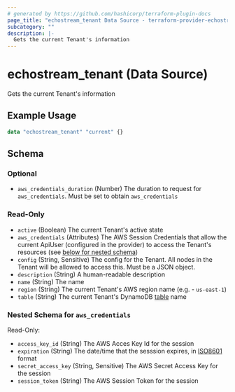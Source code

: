 ```yaml
---
# generated by https://github.com/hashicorp/terraform-plugin-docs
page_title: "echostream_tenant Data Source - terraform-provider-echostream"
subcategory: ""
description: |-
  Gets the current Tenant's information
---
```


# echostream_tenant (Data Source)

Gets the current Tenant's information

## Example Usage

```terraform
data "echostream_tenant" "current" {}
```

<!-- schema generated by tfplugindocs -->
## Schema

### Optional

- `aws_credentials_duration` (Number) The duration to request for `aws_credentials`. Must be set to obtain `aws_credentials`

### Read-Only

- `active` (Boolean) The current Tenant's active state
- `aws_credentials` (Attributes) The AWS Session Credentials that allow the current ApiUser (configured in the provider) to access the Tenant's resources (see [below for nested schema](#nestedatt--aws_credentials))
- `config` (String, Sensitive) The config for the Tenant. All nodes in the Tenant will be allowed to access this. Must be a JSON object.
- `description` (String) A human-readable description
- `name` (String) The name
- `region` (String) The current Tenant's AWS region name (e.g.  - `us-east-1`)
- `table` (String) The current Tenant's DynamoDB [table](https://docs.echo.stream/docs/table) name

<a id="nestedatt--aws_credentials"></a>
### Nested Schema for `aws_credentials`

Read-Only:

- `access_key_id` (String) The AWS Acces Key Id for the session
- `expiration` (String) The date/time that the sesssion expires, in [ISO8601](https://en.wikipedia.org/wiki/ISO_8601) format
- `secret_access_key` (String, Sensitive) The AWS Secret Access Key for the session
- `session_token` (String) The AWS Session Token for the session



